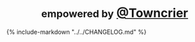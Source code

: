 # <center><small>empowered by</small> [@Towncrier](https://towncrier.readthedocs.io/en/latest/)</center>


{%
    include-markdown "../../CHANGELOG.md"
%}
